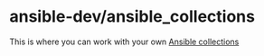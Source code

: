 # ansible-dev/ansible\_collections

This is where you can work with your own [Ansible collections](https://docs.ansible.com/ansible/latest/dev_guide/developing_collections.html)
